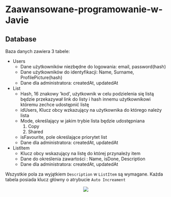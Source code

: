 # Zaawansowane-programowanie-w-Javie

## Database

Baza danych zawiera 3 tabele:
 - Users
   - Dane użytkowników niezbędne do logowania: email, password(hash)
   - Dane użytkowników do identyfikacji: Name, Surname, ProfilePicture(hash)
   - Dane dla administratora: createdAt, updatedAt
 - List
   - Hash, 16 znakowy 'kod', użytkownik w celu podzielenia się listą będzie przekazywał link do listy i hash innemu użytkownikowi któremu zechce udostępnić listę
   - idUsers, Klucz obcy wzkazujący na użytkownika do którego należy lista
   - Mode, określający w jakim trybie lista będzie udostępniana
     1. Copy
     2. Shared
   - isFavourite, pole określające priorytet list
   - Dane dla administratora: createdAt, updatedAt
 - ListItem
   - Klucz obcy wskazujący na listę do której przynależy item
   - Dane do określenia zawartości : Name, isDone, Description
   - Dane dla administratora: createdAt, updatedAt

Wszystkie pola za wyjątkiem `Description` w `ListItem` są wymagane. Każda tabela posiada klucz główny o atrybucie `Auto Increament`

<p align='center'>
<img src="https://github.com/Gabrysiewicz/Zaawansowane-programowanie-w-Javie/blob/main/Database/Database.png">
</p>
